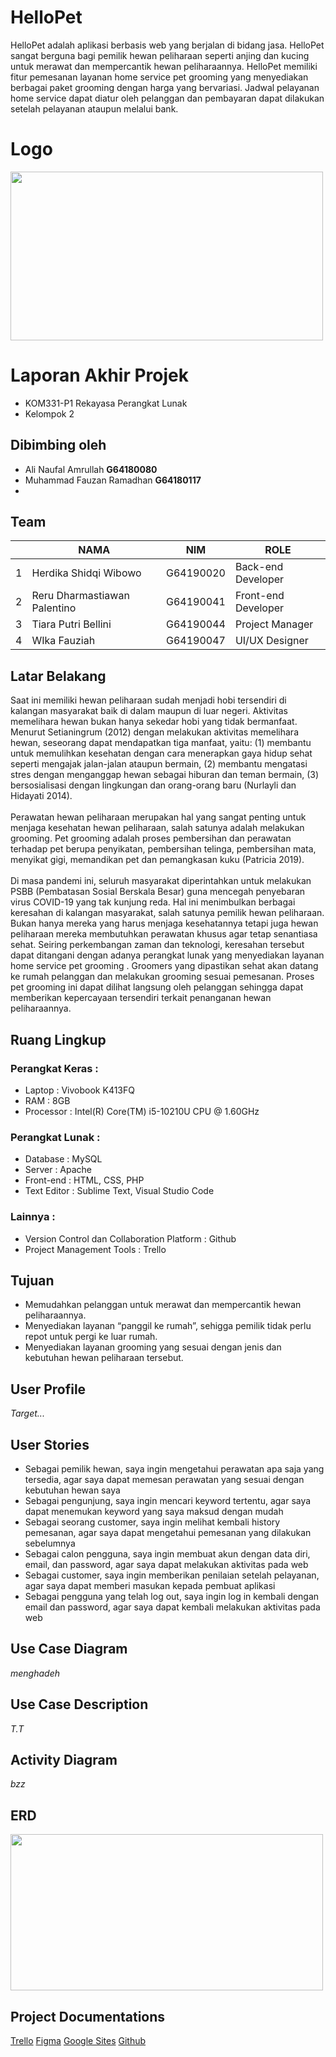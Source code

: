 # HelloPet
HelloPet adalah aplikasi berbasis web yang berjalan di bidang jasa. HelloPet sangat berguna bagi pemilik hewan peliharaan seperti anjing dan kucing untuk merawat dan mempercantik hewan peliharaannya. HelloPet memiliki fitur pemesanan layanan home service pet grooming yang menyediakan berbagai paket grooming dengan harga yang bervariasi. Jadwal pelayanan home service dapat diatur oleh pelanggan dan pembayaran dapat dilakukan setelah pelayanan ataupun melalui bank.

# Logo
<img src="https://trello-attachments.s3.amazonaws.com/602a4b02da969478253f9e8f/60484dd8c5e3835753f1af0b/e96564383ea967db983e7295a33678e9/HELLOPETFIX.png" width="500" height="270" />

# Laporan Akhir Projek
- KOM331-P1 Rekayasa Perangkat Lunak
- Kelompok 2

## Dibimbing oleh
- Ali Naufal Amrullah **G64180080**
- Muhammad Fauzan Ramadhan **G64180117**
- 

## Team
<table>
  <thead>
      <th></th>
      <th>NAMA</th>
      <th>NIM</th>
      <th>ROLE</th>
  </thead>
  
  <tbody>
    <tr>
      <td>1</td>
      <td>Herdika Shidqi Wibowo</td>
      <td>G64190020</td>
      <td>Back-end Developer</td>
     </tr> 
      <td>2</td>
      <td>Reru Dharmastiawan Palentino</td>
      <td>G64190041</td>
      <td>Front-end Developer</td>
     </tr>
     <tr>
      <td>3</td>
      <td>Tiara Putri Bellini</td>
      <td>G64190044</td>
      <td>Project Manager</td>
     </tr>
    <tr>
      <td>4</td>
      <td>WIka Fauziah</td>
      <td>G64190047</td>
      <td>UI/UX Designer</td>
     </tr>
    </tbody>
</table> 
    
## Latar Belakang
Saat ini memiliki hewan peliharaan sudah menjadi hobi tersendiri di kalangan masyarakat baik di dalam maupun di luar negeri. Aktivitas  memelihara  hewan  bukan  hanya  sekedar  hobi  yang  tidak  bermanfaat. Menurut Setianingrum (2012) dengan melakukan aktivitas  memelihara  hewan,  seseorang  dapat  mendapatkan  tiga  manfaat,  yaitu:  (1) membantu  untuk  memulihkan  kesehatan  dengan  cara  menerapkan  gaya  hidup  sehat seperti  mengajak  jalan-jalan  ataupun  bermain,  (2)  membantu  mengatasi  stres  dengan menganggap hewan  sebagai  hiburan  dan  teman  bermain,  (3)  bersosialisasi  dengan lingkungan    dan    orang-orang    baru  (Nurlayli dan Hidayati 2014). <br> 
<br> Perawatan hewan peliharaan merupakan hal yang sangat penting untuk menjaga kesehatan hewan peliharaan, salah satunya adalah melakukan grooming. Pet grooming adalah proses pembersihan dan perawatan terhadap pet berupa penyikatan, pembersihan telinga, pembersihan mata, menyikat gigi, memandikan pet dan pemangkasan kuku (Patricia 2019). </br>
<br> Di masa pandemi ini, seluruh masyarakat diperintahkan untuk melakukan PSBB (Pembatasan Sosial Berskala Besar) guna mencegah penyebaran virus COVID-19 yang tak kunjung reda. Hal ini menimbulkan berbagai keresahan di kalangan masyarakat, salah satunya pemilik hewan peliharaan. Bukan hanya mereka yang harus menjaga kesehatannya tetapi juga hewan peliharaan mereka membutuhkan perawatan khusus agar tetap senantiasa sehat. Seiring perkembangan zaman dan teknologi, keresahan tersebut dapat ditangani dengan adanya perangkat lunak yang menyediakan layanan home service pet grooming . Groomers yang dipastikan sehat akan datang ke rumah pelanggan dan melakukan grooming sesuai pemesanan. Proses pet grooming ini dapat dilihat langsung oleh pelanggan sehingga dapat memberikan kepercayaan tersendiri terkait penanganan hewan peliharaannya. </br>
    
## Ruang Lingkup
### Perangkat Keras :
- Laptop    : Vivobook K413FQ
- RAM       : 8GB
- Processor : Intel(R) Core(TM) i5-10210U CPU @ 1.60GHz
### Perangkat Lunak :
- Database    : MySQL
- Server      : Apache
- Front-end   : HTML, CSS, PHP
- Text Editor : Sublime Text, Visual Studio Code
### Lainnya         :
- Version Control dan Collaboration Platform  : Github
- Project Management Tools                    : Trello
 
 ## Tujuan
- Memudahkan pelanggan untuk merawat dan mempercantik hewan peliharaannya.
- Menyediakan layanan “panggil ke rumah”, sehigga pemilik tidak perlu repot untuk pergi ke luar rumah.
- Menyediakan layanan grooming yang sesuai dengan jenis dan kebutuhan hewan peliharaan tersebut.

## User Profile
*Target...*

## User Stories
- Sebagai pemilik hewan, saya ingin mengetahui perawatan apa saja yang tersedia, agar saya dapat memesan perawatan yang sesuai dengan kebutuhan hewan saya
- Sebagai pengunjung, saya ingin mencari keyword tertentu, agar saya dapat menemukan keyword yang saya maksud dengan mudah
- Sebagai seorang customer, saya ingin melihat kembali history pemesanan, agar saya dapat mengetahui pemesanan yang dilakukan sebelumnya
- Sebagai calon pengguna, saya ingin membuat akun dengan data diri, email, dan password, agar saya dapat melakukan aktivitas pada web
- Sebagai customer, saya ingin memberikan penilaian setelah pelayanan, agar saya dapat memberi masukan kepada pembuat aplikasi
- Sebagai pengguna yang telah log out, saya ingin log in kembali dengan email dan password, agar saya dapat kembali melakukan aktivitas pada web

## Use Case Diagram
*menghadeh*

## Use Case Description
*T.T*

## Activity Diagram
*bzz*

## ERD
<img src="https://trello-attachments.s3.amazonaws.com/6035bdf63d3da78bf0df2bd2/607ad0194e80172b2e1cbb4e/11b6ed7c04ccc6a89ec3ed1b21163734/image.png" width="500" height="250" />

## Project Documentations 
[Trello](https://trello.com/b/oWXYobb6/hellopetteam-depresso)
[Figma](https://www.figma.com/file/furUw4CzGsUYrucQHiXPW3/HelloPet?node-id=0%3A1)
[Google Sites](https://sites.google.com/apps.ipb.ac.id/hellopet)
[Github](https://github.com/oceanversace/darkroastcoffee)

         


